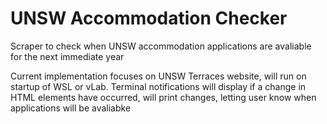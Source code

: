 # UNSW Accommodation Checker
Scraper to check when UNSW accommodation applications are avaliable for the next immediate year

Current implementation focuses on UNSW Terraces website, will run on startup of WSL or vLab. 
Terminal notifications will display if a change in HTML elements have occurred, will print changes, letting user know when applications will be avaliabke
